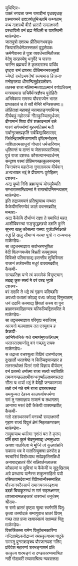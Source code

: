 युधिष्ठिरः-  
उक्तं भगवता जन्म रामादीनां पृथक्पृथक्  
प्रस्थागमने ब्रह्मञ्श्रोतुमिच्छामि कथ्यताम्  
कथं दाशरथी वीरौ भ्रातरौ रामलक्ष्मणौ  
प्रस्थापितौ वनं ब्रह्म मैथिली च यशस्विनी  
मार्कण्डेयः-  
जातपुत्रो दशरथः प्रीतिमानभवन्नृपः  
क्रियारतिर्धर्मपरस्सततं वृद्धसेवकः  
क्रमेणैवास्य ते पुत्रा व्यवर्धन्तामितौजसः  
वेदेषु सरहस्येषु धनुर्वेदे च पारगाः  
चरन्ति ब्रह्मचर्यं ते कृतदाराश्च पार्थिव  
दृष्ट्वा रामं दशरथः प्रीतिमानभवत्सुखी  
ज्येष्ठो रामोऽभवत्तेषां रमयामास हि प्रजाः  
मनोहरतया धीमान्पितुर्हृदयतोषणः  
ततस्स राजा मतिमान्मत्वाऽऽत्मानं वयोऽधिकम्  
मन्त्रयामास सचिवैर्मन्त्रज्ञैश्च पुरोहितैः  
अभिषेकाय रामस्य यौवराज्येन भारत  
प्राप्तकालं च ते सर्वे मेनिरे मन्त्रिसत्तमाः॥  
लोहिताक्षं महाबाहुं मत्तमातङ्गगामिनम्  
दीर्घबाहुं महोरस्कं नीलकुञ्चितमूर्धजम्  
दीप्यमानं श्रिया वीरं शक्रादनवमं बले  
पारगं सर्वधर्माणां बृहस्पतिसमं मतौ  
सर्वानुरक्तप्रकृतिं सर्वविद्याविशारदम्  
जितेन्द्रियममित्राणामपि दृष्टिमनोहरम्  
नाशितारमसाधूनां गोप्तारं धर्मचारिणाम्  
धृतिमन्तं च दान्तं च जेतारमपराजितम्  
पुत्रं राजा दशरथः कौसल्यानन्दवर्धनम्  
सन्दृश्य परमां प्रीतिमगच्छत्कुलनन्दनम्  
चिन्तयंश्च महातेजा गुणान्रामस्य वीर्यवान्  
अभ्यभाषत भद्रं ते प्रीयमाणः पुरोहितम्  
दशरथः-  
अद्य पुष्यो निशि ब्रह्मन्पुण्यं योगमुपैष्यति  
सम्भारास्सम्भ्रियन्तां मे रामश्चोपनिमन्त्र्यताम्  
मार्कण्डेयः-  
इति तद्राजवचनं प्रतिश्रुत्याथ मन्थरा  
कैकेयीमभिगम्येदं काले वचनमब्रवीत्  
मन्थराः-  
अद्य कैकेयि दौर्भाग्यं राज्ञा ते ख्यापितं महत्  
आशीविषस्त्वां सङ्क्रुद्धश्छन्नो दशति दुर्भगे  
सुभगा खलु कौसल्या यस्याः पुत्रोऽभिषेक्ष्यते  
रुद्धं हि खलु सौभाग्यं यस्याः पुत्रो न राज्यभाक्  
मार्कण्डेयः-  
सा तद्वचनमाज्ञाय सर्वाभरणभूषिता  
वेदी विलग्नमध्येव बिभ्रती रूपमुत्तमम्  
विविक्ते पतिमासाद्य हसन्तीव शुचिस्मिता  
राजानं तर्जयन्तीव मधुरं वाक्यमब्रवीत्  
कैकयी-  
सत्यप्रतिज्ञ यन्मे त्वं काममेकं विसृष्टवान्  
तदद्य कुरु सत्यं मे वरं वरद भूपते  
दशरथः-  
वरं ददामि ते भद्रे त्वं गृहाण यदिच्छसि  
अवध्यो वध्यतां कोऽद्य वध्यः कोऽद्य विमुच्यताम्  
धनं ददानि कस्याद्य ह्रियतां कस्य वा पुनः  
ब्राह्मणस्वादिहान्यत्र यत्किञ्चिद्वित्तमस्ति मे  
मार्कण्डेयः-  
सा तद्वचनमाज्ञाय परिगृह्य नराधिपम्  
आत्मनो बलमाज्ञाय तत एनमुवाच ह  
कैकयी-  
आभिषेचनिकं यत्ते रामार्थमुपकल्पितम्  
भरतस्तदवाप्नोतु वनं गच्छतु राघवः  
मार्कणडेयः-  
स तद्राजा वचश्श्रुत्वा विप्रियं दारुणोदयम्  
दुःखार्तो भरतश्रेष्ठ न किञ्चिद्व्याजहार ह  
ततस्तथोक्तं पितरं रामो विज्ञाय वीर्यवान्  
वनं प्रतस्थे धर्मात्मा राजा सत्यो भवत्विति  
तमन्वगच्छल्लक्ष्मीवान्धनुष्माँल्लक्ष्मणस्तदा  
सीता च भार्या भद्रं ते वैदेही जनकात्मजा  
ततो वनं गते रामे राजा दशरथस्तदा  
समयुज्यत देहस्य कालपर्यायधर्मणा  
रामं तु गतमाज्ञाय राजानं च तथागतम्  
आनाय्य भरतं देवी कैकेयी वाक्यमब्रवीत्  
कैकयी-  
गतो दशरथस्स्वर्गं वनस्थौ रामलक्ष्मणौ  
गृहाण राज्यं विपुलं क्षेमं निहतकण्टकम्  
मार्कण्डेयः-  
तामुवाचाथ धर्मात्मा नृशंसं बत ते कृतम्  
पतिं हत्वा कुलं चेदमुत्साद्य धनलुब्धया  
अयशः पातयित्वा मे मूर्ध्नि त्वं कुलपांसनि  
सकामा भव मे मातरित्युक्त्वा प्ररुरोद ह  
स्वचारित्रं विशोध्याथ सर्वप्रकृतिसन्निधौ  
अन्वयाद्भ्रातरं वीरं सन्निवर्तनलालसः  
कौसल्यां च सुमित्रां च कैकेयीं च सुदुःखिताम्  
अग्रे प्रस्थाप्य यानैस्स शत्रुघ्नसहितो ययौ  
वसिष्ठवामदेवाभ्यां विप्रैश्चान्यैस्समाहितः  
पौरजानपदैस्सार्धं रामानयनकाङ्क्षया  
ददर्श चित्रकूटस्थं स रामं सहलक्ष्मणम्  
तापसानामलङ्कारं धारयन्तं धनुर्धरम्  
श्रीरामः-  
स रामो भ्रातरं दृष्ट्वा श्रुत्वा स्वर्गगतिं पितुः  
कृत्वा तस्योदकं सम्यगुवाच भ्रातरं प्रियम्  
गच्छ तात प्रजा रक्ष्यास्सत्यं रक्षाम्यहं पितुः  
मार्कण्डेयः-  
विसर्जितस्स रामेण पितुर्वचनकारिणा  
नन्दिग्रामेऽकरोद्राज्यं नमस्कृत्यास्य पादुके  
रामस्तु पुनराशङ्क्य पौरजानपदां गतिम्  
प्रविवेश महारण्यं शरभङ्गाश्रमं प्रति  
सत्कृत्य शरभङ्गं स दण्डकारण्यमाश्रितः  
नदीं गोदावरीं रम्यामाश्रित्य न्यवसत्तदा  
